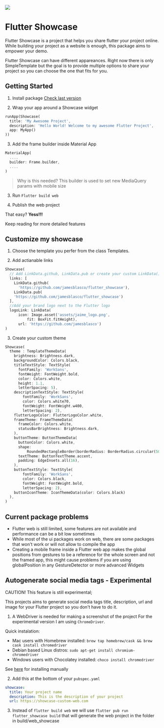 <a href="https://jamesblasco.github.io/flutter_showcase/"> <img   src="https://github.com/jamesblasco/flutter_showcase/blob/master/preview.gif?raw=true"/></a>




# Flutter Showcase

Flutter Showcase is a project that helps you share flutter your project online. 
While building your project as a website is enough, this package aims to empower your demo.

Flutter Showcase can have different appareances. Right now there is only SimpleTemplate
but the goal is to provide multiple options to share your project so you can choose the one that 
fits for you.

## Getting Started

1. Install package [Check last version](https://pub.dev/packages/flutter_showcase#-installing-tab-)

2. Wrap your app around a Showcase widget

``` dart
runApp(Showcase(
  title: 'My Awesome Project',
  description: 'Hello World! Welcome to my awesome Flutter Project',
  app: MyApp()
))
```

3. Add the frame builder inside Material App 

``` dart
MaterialApp(
  ....
  builder: Frame.builder,
  ....
)
```
> Why is this needed? This builder is used to set new MediaQuery params with mobile size

3. Run `Flutter build web` 

4. Publish the web project

That easy? **Yess!!!**

Keep reading for more detailed features


## Customize my showcase

1. Choose the template you perfer from the class Templates.

2. Add actianable links
```dart
Showcase(
  // Add LinkData.github, LinkData.pub or create your custom LinkData()
  links: [
    LinkData.github(
      'https://github.com/jamesblasco/flutter_showcase'),
    LinkData.pub(
    'https://github.com/jamesblasco/flutter_showcase')
  ],
  //Add your brand logo next to the Flutter logo
  logoLink: LinkData(
      icon: Image.asset('assets/jaime_logo.png',
          fit: BoxFit.fitHeight),
      url: 'https://github.com/jamesblasco')
)      
```

3. Create your custom theme
```dart
Showcase(
  theme : TemplateThemeData(
    brightness: Brightness.dark,
    backgroundColor: Colors.black,
    titleTextStyle: TextStyle(
      fontFamily: 'WorkSans',
      fontWeight: FontWeight.bold,
      color: Colors.white,
      height: 1.1,
      letterSpacing: 5),
    descriptionTextStyle: TextStyle(
        fontFamily: 'WorkSans',
        color: Colors.white70,
        fontWeight: FontWeight.w400,
        letterSpacing: 2),  
    flutterLogoColor: FlutterLogoColor.white,
    frameTheme: FrameThemeData(
      frameColor: Colors.white,
      statusBarBrightness: Brightness.dark,
    ),    
    buttonTheme: ButtonThemeData(
      buttonColor: Colors.white,
      shape:
          RoundedRectangleBorder(borderRadius: BorderRadius.circular(50)),
      textTheme: ButtonTextTheme.accent,
      padding: EdgeInsets.all(16),
    ),
    buttonTextStyle: TextStyle(
        fontFamily: 'WorkSans',
        color: Colors.black,
        fontWeight: FontWeight.bold,
        letterSpacing: 2),
    buttonIconTheme: IconThemeData(color: Colors.black) 
  ),
)  

```


## Current package problems
  
  - Flutter web is still limited, some features are not available and performance can be a bit low sometimes
  - While most of the ui packages work on web, there are some packages that won't work or will not allow to compile the app
  - Creating a mobile frame inside a Flutter web app makes the global positions from gestures to be a reference for the     whole screen and not the framed app, this might cause problems if you are using globalPosition in any GestureDetector or more advanced Widgets


##  Autogenerate social media tags - Experimental

CAUTION! This feature is still experimental;

This projects aims to generate social media tags title, description, url and image for your Flutter project so
you don't have to do it. 

1. A WebDriver is needed for making a screenshot of the project
  For the experimental version I am using `ChromeDriver`. 
  
  Quick instalation:
  - Mac users with Homebrew installed: `brew tap homebrew/cask && brew cask install chromedriver`
  - Debian based Linux distros: `sudo apt-get install chromium-chromedriver`
  - Windows users with Chocolatey installed: `choco install chromedriver`
  
  See [here](https://sites.google.com/a/chromium.org/chromedriver/downloads) for installing manually

2. Add this at the bottom of your `pubspec.yaml`
```yaml
showcase:
  title: Your project name
  description: This is the description of your project
  url: https://showcase-custom-web.com
```
3. Instead of `flutter build web` we will use `flutter pub run flutter_showcase build` that will generate the web project in the folder in build/web_showcase

